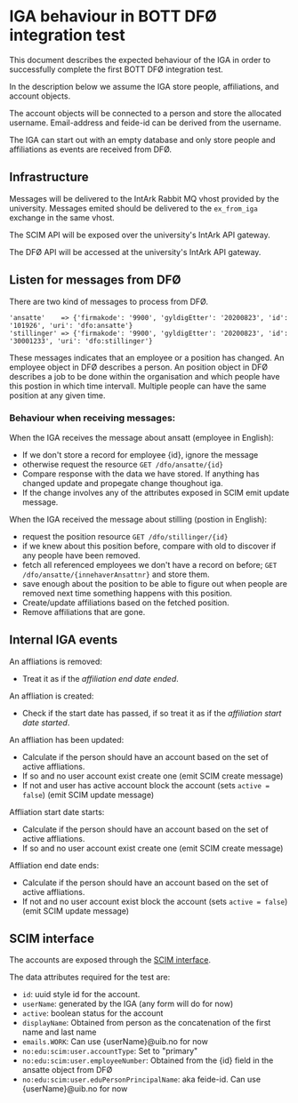 # IGA behaviour in BOTT DFØ integration test

This document describes the expected behaviour of the IGA in order to successfully complete
the first BOTT DFØ integration test.

In the description below we assume the IGA store people, affiliations, and account objects.

The account objects will be connected to a person and store the allocated username.
Email-address and feide-id can be derived from the username.

The IGA can start out with an empty database and only store people and affiliations as
events are received from DFØ.

## Infrastructure

Messages will be delivered to the IntArk Rabbit MQ vhost provided by the university. Messages
emited should be delivered to the `ex_from_iga` exchange in the same vhost.

The SCIM API will be exposed over the university's IntArk API gateway.

The DFØ API will be accessed at the university's IntArk API gateway.

## Listen for messages from DFØ

There are two kind of messages to process from DFØ.

```
'ansatte'    => {'firmakode': '9900', 'gyldigEtter': '20200823', 'id': '101926', 'uri': 'dfo:ansatte'}
'stillinger' => {'firmakode': '9900', 'gyldigEtter': '20200823', 'id': '30001233', 'uri': 'dfo:stillinger'}
```

These messages indicates that an employee or a position has changed.
An employee object in DFØ describes a person.
An position object in DFØ describes a job to be done within the organisation and which people
have this postion in which time intervall. Multiple people can have the same position at any
given time.

### Behaviour when receiving messages:

When the IGA receives the message about ansatt (employee in English):

* If we don't store a record for employee {id}, ignore the message
* otherwise request the resource `GET /dfo/ansatte/{id}`
* Compare response with the data we have stored. If anything has
  changed update and propegate change thoughout iga.
* If the change involves any of the attributes exposed
  in SCIM emit update message.

When the IGA received the message about stilling (postion in English):

* request the position resource `GET /dfo/stillinger/{id}`
* if we knew about this position before, compare with old
  to discover if any people have been removed.
* fetch all referenced employees we don't have a record on before;
  `GET /dfo/ansatte/{innehaverAnsattnr}` and store them.
* save enough about the position to be able to figure out when people are removed next time
  something happens with this position.
* Create/update affiliations based on the fetched position.
* Remove affiliations that are gone.

## Internal IGA events

An affliations is removed:

* Treat it as if the _affiliation end date ended_.

An affliation is created:

* Check if the start date has passed, if so treat it
as if the _affiliation start date started_.

An affliation has been updated:

* Calculate if the person should have an account based on the
  set of active affliations.
* If so and no user account exist create one (emit SCIM create message)
* If not and user has active account block the account (sets `active = false`) (emit SCIM update message)


Affliation start date starts:

* Calculate if the person should have an account based on the
  set of active affliations.
* If so and no user account exist create one (emit SCIM create message)

Affliation end date ends:

* Calculate if the person should have an account based on the
  set of active affliations.
* If not and no user account exist block the account (sets `active = false`) (emit SCIM update message)

## SCIM interface

The accounts are exposed through the [SCIM interface](v01.md).

The data attributes required for the test are:

* `id`: uuid style id for the account.
* `userName`: generated by the IGA (any form will do for now)
* `active`: boolean status for the account
* `displayName`: Obtained from person as the concatenation of the first name and last name
* `emails.WORK`: Can use {userName}@uib.no for now
* `no:edu:scim:user.accountType`: Set to "primary"
* `no:edu:scim:user.employeeNumber`: Obtained from the {id} field in the ansatte object from DFØ
* `no:edu:scim:user.eduPersonPrincipalName`: aka feide-id. Can use {userName}@uib.no for now
